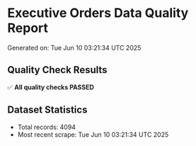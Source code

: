 # Executive Orders Data Quality Report
Generated on: Tue Jun 10 03:21:34 UTC 2025

## Quality Check Results
✅ **All quality checks PASSED**

## Dataset Statistics
- Total records: 4094
- Most recent scrape: Tue Jun 10 03:21:34 UTC 2025
